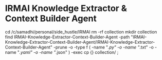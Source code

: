 # IRMAI Knowledge Extractor &amp; Context Builder Agent








cd /c/samadhi/personal/side_hustle/IRMAI
rm -rf collection
mkdir collection
find IRMAI-Knowledge-Extractor-Context-Builder-Agent -path "IRMAI-Knowledge-Extractor-Context-Builder-Agent/IRMAI-Knowledge-Extractor-Context-Builder-Agent" -prune -o -type f \( -name "*.py" -o -name "*.txt" -o -name "*.yaml" -o -name "*.json" \) -exec cp {} collection/ \;
